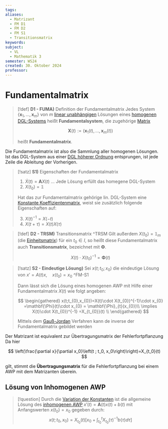 ```yaml
---
tags: 
aliases:
  - Matrizant
  - FM D1
  - FM D2
  - FM S1
  - Transitionsmatrix
keywords: 
subject:
  - VL
  - Mathematik 3
semester: WS24
created: 30. Oktober 2024
professor:
---
```

 

# Fundamentalmatrix

> [!def] **D1 - FUMA)** Definition der Fundamentalmatrix
> Jedes System $\left\{\mathbf{x}_1, \ldots, \mathbf{x}_m\right\}$ von $m$ [linear unabhängigen](Algebra/Lineare%20Abhängigkeit.md) Lösungen eines [homogenen DGL-Systems](Lineare%20DGL-Systeme%201.%20Ordnung.md#^AWP1-2) heißt **Fundamentalsystem**, die zugehörige [Matrix](Algebra/Matrix.md)
> 
> $$
> \mathbf{X}(t):=\left(\mathbf{x}_1(t), \ldots, \mathbf{x}_m(t)\right)
> $$
> 
> heißt **Fundamentalmatrix**.

Die Fundamentalmatrix ist also die Sammlung aller homogenen Lösungen. Ist das DGL-System aus einer [DGL höherer Ordnung](Lineare%20DGL%20n-ter%20Ordnung.md) entsprungen, ist jede Zeile die Ableitung der Vorherigen.


> [!satz] **S1)** Eigenschaften der Fundamentalmatrix
> 
> 1. $\dot{X}(t)=\mathbf{A}X(t)$ ... Jede Lösung erfüllt das homegene DGL-System
> 2. $X(t_{0}) = \mathbb{1}$
> 
> Hat das zur Fundamentalmatrix gehörige lin. DGL-System eine [Konstante Koeffizientenmatrix](Lineare%20DGL-Systeme%201.%20Ordung%20mit%20konstanten%20Koeffizienten.md), weist sie zusätzlich folgende Eigenschaften auf:
> 
> 3. $X(t)^{-1}=X(-t)$
> 4. $X(t+\tau) = X(t)X(\tau)$


> [!def] **D2 - TRSM)** Transitionsmatrix ^TRSM
> Gilt außerdem $X\left(t_0\right)=\mathbb{1}_m$ (die [Einheitsmatrix](Algebra/Einheitsmatrix.md)) für ein $t_0 \in I$, so heißt diese Fundamentalmatrix auch **Transitionsmatrix**, bezeichnet mit $\mathbf{\Phi}$.
> 
>  $$X(t)\cdot X(t_{0})^{-1}=\mathbf{\Phi}(t)$$



> [!satz] **S2 - Eindeutige Lösung)** Sei $x(t;t_{0};x_{0})$ die eindeutige Lösung von $x'=A(t)x,\quad x(t_{0}) = x_{0}$ ^FM-S1
> 
> Dann lässt sich die Lösung eines homogenen AWP mit Hilfe einer Fundamentalmatrix $X(t)$ wie folgt angeben:
> 
> $$
> \begin{gathered}
> x(t;t_{0},x_{0})=X(t)\cdot X(t_{0})^{-1}\cdot x_{0} =\mathbf{\Phi}(t)\cdot x_{0} = \mathbf{\Phi}_{t}(x_{0})\\
> \implies X(t)\cdot X(t_{0})^{-1} =X_{t_{0}}(t) \\
> \end{gathered}
> $$
> 
> 
> Mittels dem [Gauß-Jordan](Algebra/Gauß-Jordan-Verfahren.md) Verfahren kann de inverse der Fundamentalmatrix gebildet werden
> 


Der Matrizant ist equivalent zur Übertragungsmatrix der Fehlerfortpflanzung
Da hier

$$
\left(\frac{\partial x}{\partial x_0}\left(t ; t_0, x_0\right)\right)=X_{t_0}(t)
$$

gilt, stimmt die **Übertragungsmatrix** für die Fehlerfortpflanzung bei einem AWP mit dem Matrizanten überein.

## Lösung von Inhomogenen AWP

> [!question] Durch die [Variation der Konstanten](Analysis/Variation%20der%20Konstanten.md) ist die allgemeine Lösung des [inhomogenen AWP](Lineare%20DGL-Systeme%201.%20Ordnung.md#^AWP1-1) $x'(t)=\mathbf{A}(t)x(t)+b(t)$ mit Anfangswerten $x(t_{0})=x_{0}$ gegeben durch: 
> $$x\left(t ; t_0, x_0\right)=X_{t_0}(t)\left[x_0+\int_{t_0}^t X_{t_0}(\tau)^{-1} b(\tau) d \tau\right]$$


